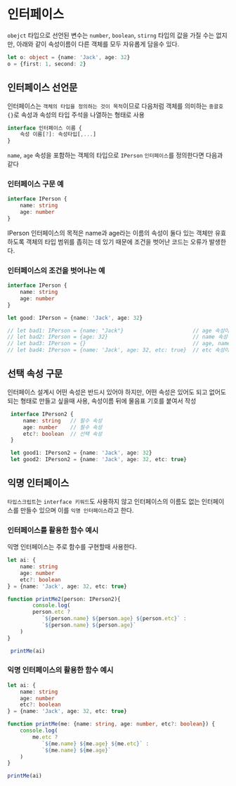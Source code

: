 # 인터페이스
```obejct``` 타입으로 선언된 변수는 ```number```, ```boolean```, ```stirng``` 타입의 값을 가질 수는 없지만, 아래와 같이 속성이름이 다른 객체를 모두 자유롭게 담을수 있다.

```ts
let o: object = {name: 'Jack', age: 32}
o = {first: 1, second: 2}
```

## 인터페이스 선언문
인터페이스는 ```객체의 타입을 정의하는 것이 목적```이므로 다음처럼 객체를 의미하는 ```중괄호 {}```로 속성과 속성의 타입 주석을 나열하는 형태로 사용
```ts
interface 인터페이스 이름 {
    속성 이름[?]: 속성타입[,...]
}
```

```name```, ```age``` 속성을 포함하는 객체의 타입으로 ```IPerson``` ```인터페이스```를 정의한다면 다음과 같다

### 인터페이스 구문 예
```ts
interface IPerson {
    name: string
    age: number
}
```
IPerson 인터페이스의 목적은 name과 age라는 이름의 속성이 둘다 있는 객체만 유효하도록 객체의 타입 범위를 좁히는 데 있기 때문에 조건을 벗어난 코드는 오류가 발생한다.


### 인터페이스의 조건을 벗어나는 예
```ts
interface IPerson {
    name: string
    age: number
}

let good: IPerson = {name: 'Jack', age: 32}

// let bad1: IPerson = {name: "Jack"}                      // age 속성이 없어 오류
// let bad2: IPerson = {age: 32}                           // name 속성이 없어 오류
// let bad3: IPerson = {}                                  // age, name 속성이 없어 오류
// let bad4: IPerson = {name: 'Jack', age: 32, etc: true}  // etc 속성이 있어서 오류
```

## 선택 속성 구문
인터페이스 설계시 어떤 속성은 반드시 있어야 하지만, 어떤 속성은 있어도 되고 없어도 되는 형태로 만들고 싶을때 사용, 속성이름 뒤에 물음표 기호를 붙여서 작성

```ts
 interface IPerson2 {
     name: string   // 필수 속성
     age: number    // 필수 속성
     etc?: boolean  // 선택 속성
 }

 let good1: IPerson2 = {name: 'Jack', age: 32}
 let good2: IPerson2 = {name: 'Jack', age: 32, etc: true}
```
## 익명 인터페이스
```타입스크립트```는 ```interface 키워드```도 사용하지 않고 인터페이스의 이름도 없는 인터페이스를 만들수 있으며 이를 ```익명 인터페이스```라고 한다.

### 인터페이스를 활용한 함수 예시
익명 인터페이스는 주로 함수를 구현할때 사용한다.
```ts
let ai: {
    name: string
    age: number
    etc?: boolean
} = {name: 'Jack', age: 32, etc: true}

function printMe2(person: IPerson2){
        console.log(
        person.etc ?
           `${person.name} ${person.age} ${person.etc}` :
           `${person.name} ${person.age}`
    )
}

 printMe(ai)
```

### 익명 인터페이스의 활용한 함수 예시
```ts
let ai: {
    name: string
    age: number
    etc?: boolean
} = {name: 'Jack', age: 32, etc: true}

function printMe(me: {name: string, age: number, etc?: boolean}) {
    console.log(
        me.etc ?
           `${me.name} ${me.age} ${me.etc}` :
           `${me.name} ${me.age}`
    )
}

printMe(ai)
```